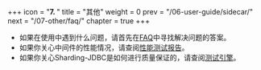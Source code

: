 +++
icon = "<b>7. </b>"
title = "其他"
weight = 0
prev = "/06-user-guide/sidecar/"
next = "/07-other/faq/"
chapter = true
+++

 - 如果在使用中遇到什么问题，请首先在[FAQ](/07-other/faq/)中寻找解决问题的答案。
 - 如果你关心中间件的性能情况，请查阅[性能测试报告](/07-other/stress-test/)。
 - 如果你关心Sharding-JDBC是如何进行质量保证的，请查阅[测试引擎](/07-other/test-engine/)。
